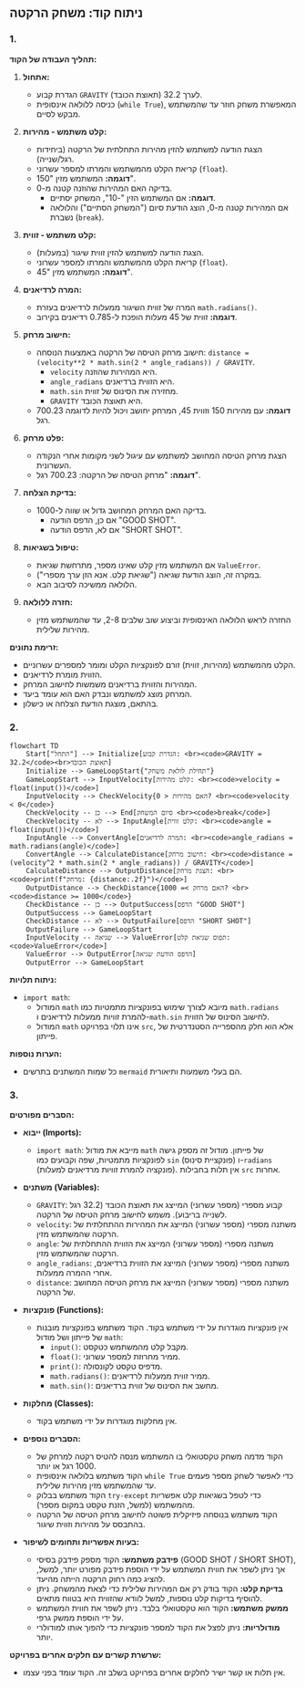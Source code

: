 ## ניתוח קוד: משחק הרקטה

### 1. <algorithm>

**תהליך העבודה של הקוד:**

1.  **אתחול:**
    *   הגדרת קבוע `GRAVITY` לערך 32.2 (תאוצת הכובד).
    *   כניסה ללולאה אינסופית (`while True`), המאפשרת משחק חוזר עד שהמשתמש מבקש לסיים.

2.  **קלט משתמש - מהירות:**
    *   הצגת הודעה למשתמש להזין מהירות התחלתית של הרקטה (ביחידות רגל/שנייה).
    *   קריאת הקלט מהמשתמש והמרתו למספר עשרוני (`float`).
    *   **דוגמה:** המשתמש מזין "150".
    *   בדיקה האם המהירות שהוזנה קטנה מ-0.
        *   **דוגמה:** אם המשתמש הזין "-10", המשחק יסתיים.
        *   אם המהירות קטנה מ-0, הוצג הודעת סיום ("המשחק הסתיים") והלולאה נשברת (`break`).

3.  **קלט משתמש - זווית:**
    *   הצגת הודעה למשתמש להזין זווית שיגור (במעלות).
    *   קריאת הקלט מהמשתמש והמרתו למספר עשרוני (`float`).
    *   **דוגמה:** המשתמש מזין "45".

4.  **המרה לרדיאנים:**
    *   המרה של זווית השיגור ממעלות לרדיאנים בעזרת `math.radians()`.
    *   **דוגמה:** זווית של 45 מעלות הופכת ל-0.785 רדיאנים בקירוב.

5.  **חישוב מרחק:**
    *   חישוב מרחק הטיסה של הרקטה באמצעות הנוסחה: `distance = (velocity**2 * math.sin(2 * angle_radians)) / GRAVITY`.
        *   `velocity` היא המהירות שהוזנה.
        *   `angle_radians` היא הזווית ברדיאנים.
        *   `math.sin` מחזירה את הסינוס של זווית.
        *   `GRAVITY` היא תאוצת הכובד.
    *   **דוגמה:** עם מהירות 150 וזווית 45, המרחק יחושב ויכול להיות לדוגמה 700.23 רגל.

6.  **פלט מרחק:**
    *   הצגת מרחק הטיסה המחושב למשתמש עם עיגול לשני מקומות אחרי הנקודה העשרונית.
    *   **דוגמה:** "מרחק הטיסה של הרקטה: 700.23 רגל".

7.  **בדיקת הצלחה:**
    *   בדיקה האם המרחק המחושב גדול או שווה ל-1000.
        *   אם כן, הדפס הודעה "GOOD SHOT".
        *   אם לא, הדפס הודעה "SHORT SHOT".

8.  **טיפול בשגיאות:**
    *   אם המשתמש מזין קלט שאינו מספר, מתרחשת שגיאת `ValueError`.
    *   במקרה זה, הוצג הודעת שגיאה ("שגיאת קלט. אנא הזן ערך מספרי").
    *   הלולאה ממשיכה לסיבוב הבא.

9.  **חזרה ללולאה:**
    *   החזרה לראש הלולאה האינסופית וביצוע שוב שלבים 2-8, עד שהמשתמש מזין מהירות שלילית.

**זרימת נתונים:**

*   הקלט מהמשתמש (מהירות, זווית) זורם לפונקציות הקלט ומומר למספרים עשרוניים.
*   הזווית מומרת לרדיאנים.
*   המהירות והזווית ברדיאנים משמשות לחישוב המרחק.
*   המרחק מוצג למשתמש ונבדק האם הוא עומד ביעד.
*   בהתאם, מוצגת הודעת הצלחה או כישלון.

### 2. <mermaid>

```mermaid
flowchart TD
    Start["התחל"] --> Initialize[הגדרת קבוע: <br><code>GRAVITY = 32.2</code><br>תאוצת הכובד]
    Initialize --> GameLoopStart{"תחילת לולאת משחק"}
    GameLoopStart --> InputVelocity[קלט מהירות: <br><code>velocity = float(input())</code>]
    InputVelocity --> CheckVelocity{האם מהירות < 0? <br><code>velocity < 0</code>}
    CheckVelocity -- כן --> End[סיום המשחק <br><code>break</code>]
    CheckVelocity -- לא --> InputAngle[קלט זווית: <br><code>angle = float(input())</code>]
    InputAngle --> ConvertAngle[המרה לרדיאנים: <br><code>angle_radians = math.radians(angle)</code>]
    ConvertAngle --> CalculateDistance[חישוב מרחק: <br><code>distance = (velocity^2 * math.sin(2 * angle_radians)) / GRAVITY</code>]
    CalculateDistance --> OutputDistance[הצגת מרחק: <br><code>print(f"מרחק: {distance:.2f}")</code>]
    OutputDistance --> CheckDistance{האם מרחק >= 1000? <br><code>distance >= 1000</code>}
    CheckDistance -- כן --> OutputSuccess[הדפס "GOOD SHOT"]
    OutputSuccess --> GameLoopStart
    CheckDistance -- לא --> OutputFailure[הדפס "SHORT SHOT"]
    OutputFailure --> GameLoopStart
    InputVelocity -- שגיאה --> ValueError[תפוס שגיאת קלט: <code>ValueError</code>]
    ValueError --> OutputError[הדפס הודעת שגיאה]
    OutputError --> GameLoopStart
```

**ניתוח תלויות:**

*   `import math`:
    *   המודול `math` מיובא לצורך שימוש בפונקציות מתמטיות כמו `math.radians` להמרת זוויות ממעלות לרדיאנים ו-`math.sin` לחישוב הסינוס של הזווית.
    *   המודול `math` אינו תלוי בפרויקט `src`, אלא הוא חלק מהספרייה הסטנדרטית של פייתון.

**הערות נוספות:**

*   כל שמות המשתנים בתרשים `mermaid` הם בעלי משמעות ותיאורית.

### 3. <explanation>

**הסברים מפורטים:**

*   **ייבוא (Imports):**
    *   `import math`: מייבא את מודול `math` של פייתון. מודול זה מספק גישה לפונקציות מתמטיות, שפה וקבועים כמו `sin` (פונקציית סינוס) ו-`radians` (פונקציה להמרת זוויות מרדיאנים למעלות). אין תלות בחבילות `src` אחרות.

*   **משתנים (Variables):**
    *   `GRAVITY`: קבוע מספרי (מספר עשרוני) המייצג את תאוצת הכובד (32.2 רגל לשנייה בריבוע). משמש לחישוב מרחק הטיסה של הרקטה.
    *   `velocity`: משתנה מספרי (מספר עשרוני) המייצג את המהירות ההתחלתית של הרקטה שהמשתמש מזין.
    *   `angle`: משתנה מספרי (מספר עשרוני) המייצג את הזווית ההתחלתית של הרקטה שהמשתמש מזין.
    *   `angle_radians`: משתנה מספרי (מספר עשרוני) המייצג את הזווית ברדיאנים, אחרי ההמרה ממעלות.
    *   `distance`: משתנה מספרי (מספר עשרוני) המייצג את מרחק הטיסה המחושב של הרקטה.

*   **פונקציות (Functions):**
    *   אין פונקציות מוגדרות על ידי משתמש בקוד. הקוד משתמש בפונקציות מובנות של פייתון ושל מודול `math`:
        *   `input()`: מקבל קלט מהמשתמש כטקסט.
        *   `float()`: ממיר מחרוזת למספר עשרוני.
        *   `print()`: מדפיס טקסט לקונסולה.
        *   `math.radians()`: ממיר זווית ממעלות לרדיאנים.
        *   `math.sin()`: מחשב את הסינוס של זווית ברדיאנים.

*   **מחלקות (Classes):**
    *   אין מחלקות מוגדרות על ידי משתמש בקוד.

*   **הסברים נוספים:**
    *   הקוד מדמה משחק טקסטואלי בו המשתמש מנסה להטיס רקטה למרחק של 1000 רגל או יותר.
    *   הקוד משתמש בלולאה אינסופית `while True` כדי לאפשר לשחק מספר פעמים עד שהמשתמש מזין מהירות שלילית.
    *   הקוד משתמש בבלוק `try-except` כדי לטפל בשגיאות קלט אפשריות מהמשתמש (למשל, הזנת טקסט במקום מספר).
    *   הקוד משתמש בנוסחה פיזיקלית פשוטה לחישוב מרחק הטיסה של הרקטה בהתבסס על מהירות וזווית שיגור.

*   **בעיות אפשריות ותחומים לשיפור:**
    *   **פידבק משתמש:** הקוד מספק פידבק בסיסי (GOOD SHOT / SHORT SHOT), אך ניתן לשפר את חווית המשתמש על ידי הוספת פידבק מפורט יותר, למשל, להציג כמה רחוק הרקטה הייתה מהיעד.
    *   **בדיקת קלט:** הקוד בודק רק אם המהירות שלילית כדי לצאת מהמשחק. ניתן להוסיף בדיקות קלט נוספות, למשל לוודא שהזווית היא בטווח מתאים.
    *   **ממשק משתמש:** הקוד הוא טקסטואלי בלבד. ניתן לשפר את חווית המשתמש על ידי הוספת ממשק גרפי.
    *   **מודולריות:** ניתן לפצל את הקוד למספר פונקציות כדי להפוך אותו למודולרי יותר.

**שרשרת קשרים עם חלקים אחרים בפרויקט:**
*   אין תלות או קשר ישיר לחלקים אחרים בפרויקט בשלב זה. הקוד עומד בפני עצמו.